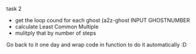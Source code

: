 task 2
* get the loop cound for each ghost (a2z-ghost INPUT GHOSTNUMBER
* calculate Least Common Multiple
* mulitply that by number of steps 

Go back to it one day and wrap code in function to do it automatically :D
